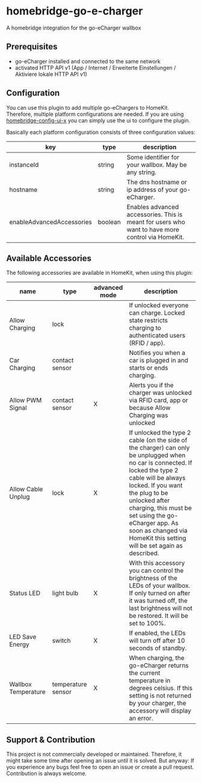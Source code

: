 # homebridge-go-e-charger
A homebridge integration for the go-eCharger wallbox

## Prerequisites

- go-eCharger installed and connected to the same network
- activated HTTP API v1 (App / Internet / Erweiterte Einstellungen / Aktiviere lokale HTTP API v1)

## Configuration

You can use this plugin to add multiple go-eChargers to HomeKit. Therefore, multiple platform configurations are needed.
If you are using [homebridge-config-ui-x](https://github.com/oznu/homebridge-config-ui-x) you can simply use the ui to configure the plugin.

Basically each platform configuration consists of three configuration values:

| key | type | description |
|---|---|---|
| instanceId | string | Some identifier for your wallbox. May be any string. | 
| hostname | string | The dns hostname or ip address of your go-eCharger. |
| enableAdvancedAccessories | boolean | Enables advanced accessories. This is meant for users who want to have more control via HomeKit. | 

## Available Accessories

The following accessories are available in HomeKit, when using this plugin:

| name | type | advanced mode | description |
|---|---|---|---|
| Allow Charging | lock | | If unlocked everyone can charge. Locked state restricts charging to authenticated users (RFID / app). |
| Car Charging | contact sensor | | Notifies you when a car is plugged in and starts or ends charging. |
| Allow PWM Signal | contact sensor | X | Alerts you if the charger was unlocked via RFID card, app or because Allow Charging was unlocked |
| Allow Cable Unplug | lock | X | If unlocked the type 2 cable (on the side of the charger) can only be unplugged when no car is connected. If locked the type 2 cable will be always locked. If you want the plug to be unlocked after charging, this must be set using the go-eCharger app. As soon as changed via HomeKit this setting will be set again as described. |
| Status LED | light bulb | X | With this accessory you can control the brightness of the LEDs of your wallbox. If only turned on after it was turned off, the last brightness will not be restored. It will be set to 100%. |
| LED Save Energy | switch | X | If enabled, the LEDs will turn off after 10 seconds of standby. |
| Wallbox Temperature | temperature sensor | X | When charging, the go-eCharger returns the current temperature in degrees celsius. If this setting is not returned by your charger, the accessory will display an error. |

## Support & Contribution

This project is not commercially developed or maintained.
Therefore, it might take some time after opening an issue until it is solved.
But anyway: If you experience any bugs feel free to open an issue or create a pull request.
Contribution is always welcome.
